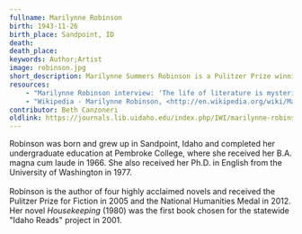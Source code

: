```yaml
---
fullname: Marilynne Robinson
birth: 1943-11-26
birth_place: Sandpoint, ID
death: 
death_place: 
keywords: Author;Artist
image: robinson.jpg
short_description: Marilynne Summers Robinson is a Pulitzer Prize winning novelist and essayist born and raised in Sandpoint, Idaho. Her novel <em>Gilead</em> won the 2005 Pulitzer. Robinson graduated magna cum laude from Pembroke College in 1966 with a B.A. and completed her Ph.D. in English from the University of Washington in 1977.
resources: 
    - "Marilynne Robinson interview: 'The life of literature is mysterious', <http://www.timeout.com/newyork/books/marilynne-robinson-interview>"
    - "Wikipedia - Marilynne Robinson, <http://en.wikipedia.org/wiki/Marilynne_Robinson>"
contributor: Beth Canzoneri
oldlink: https://journals.lib.uidaho.edu/index.php/IWI/marilynne-robinson
---
```


Robinson was born and grew up in Sandpoint, Idaho and completed her undergraduate education at Pembroke College, where she received her B.A. magna cum laude in 1966. She also received her Ph.D. in English from the University of Washington in 1977. <br><br> Robinson is the author of four highly acclaimed novels and received the Pulitzer Prize for Fiction in 2005 and the National Humanities Medal in 2012. Her novel <em>Housekeeping</em> (1980) was the first book chosen for the statewide "Idaho Reads" project in 2001.
